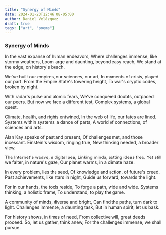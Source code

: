 ```yaml
---
title: "Synergy of Minds"
date: 2024-01-23T12:46:08-05:00
author: Daniel Velázquez
draft: true
tags: ["art", "poems"]
---
```


### Synergy of Minds

In the vast expanse of human endeavors,
Where challenges immense, like stormy weathers,
Loom large and daunting, beyond easy reach,
We stand at the edge, on history's beach.

We've built our empires, our sciences, our art,
In moments of crisis, played our part.
From the Empire State's towering height,
To war's cryptic codes, broken by night.

With radar's pulse and atomic fears,
We've conquered doubts, outpaced our peers.
But now we face a different test,
Complex systems, a global quest.

Climate, health, and rights entwined,
In the web of life, our fates are lined.
Systems within systems, a dance of parts,
A world of connections, of sciences and arts.

Alan Kay speaks of past and present,
Of challenges met, and those incessant.
Einstein's wisdom, ringing true,
New thinking needed, a broader view.

The Internet's weave, a digital sea,
Linking minds, setting ideas free.
Yet still we falter, in nature's gaze,
Our planet warms, in a climate haze.

In every problem, lies the seed,
Of knowledge and action, of future's creed.
Past achievements, like stars in night,
Guide us forward, towards the light.

For in our hands, the tools reside,
To forge a path, wide and wide.
Systems thinking, a holistic frame,
To understand, to play the game.

A community of minds, diverse and bright,
Can find the paths, turn dark to light.
Challenges immense, a daunting task,
But in human spirit, let us bask.

For history shows, in times of need,
From collective will, great deeds proceed.
So, let us gather, think anew,
For the challenges immense, we shall pursue.
